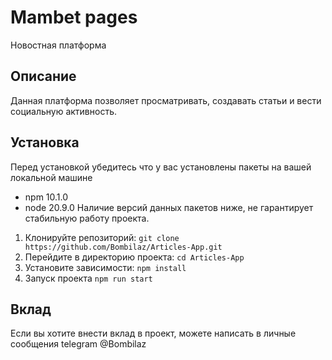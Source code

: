 # Mambet pages

Новостная платформа 

## Описание

Данная платформа позволяет просматривать, создавать статьи и вести социальную активность. 

## Установка
Перед установкой убедитесь что у вас установлены пакеты на вашей локальной машине 
- npm 10.1.0 
- node 20.9.0
  Наличие версий данных пакетов ниже, не гарантирует стабильную работу проекта.

1. Клонируйте репозиторий: `git clone https://github.com/Bombilaz/Articles-App.git`
2. Перейдите в директорию проекта: `cd Articles-App`
3. Установите зависимости: `npm install`
4. Запуск проекта `npm run start`

## Вклад

Если вы хотите внести вклад в проект, можете написать в личные сообщения telegram @Bombilaz
